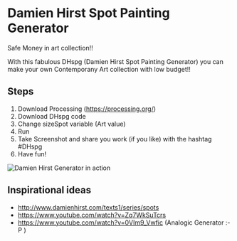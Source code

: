 # Damien Hirst Spot Painting Generator
Safe Money in art collection!!

With this fabulous DHspg (Damien Hirst Spot Painting Generator) you can make your own Contemporany Art collection with low budget!!

Steps
-----

1. Download Processing (https://processing.org/)
2. Download DHspg code
3. Change sizeSpot variable (Art value)
4. Run
5. Take Screenshot and share you work (if you like) with the hashtag #DHspg
6. Have fun!

![Damien Hirst Generator in action](https://pbs.twimg.com/media/DQlB3weVoAE8kwG.jpg "Screenshot")

Inspirational ideas
-------------------
* http://www.damienhirst.com/texts1/series/spots
* https://www.youtube.com/watch?v=Zq7WkSuTcrs
* https://www.youtube.com/watch?v=0VIm9_Vwfic (Analogic Generator :-P )
